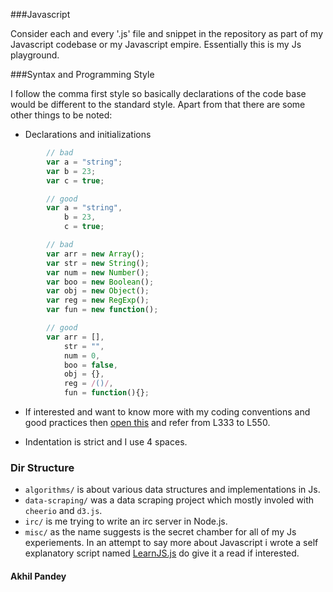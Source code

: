 ###Javascript 

Consider each and every '.js' file and snippet in the repository as
part of my Javascript codebase or my Javascript empire. Essentially
this is my Js playground.

###Syntax and Programming Style

I follow the comma first style so basically declarations of the code
base would be different to the standard style. Apart from that there 
are some other things to be noted:

- Declarations and initializations

```javascript
        // bad
        var a = "string";
        var b = 23;
        var c = true;

        // good
        var a = "string",
            b = 23,
            c = true;

        // bad 
        var arr = new Array();
        var str = new String();
        var num = new Number();
        var boo = new Boolean();
        var obj = new Object();
        var reg = new RegExp();
        var fun = new function();

        // good
        var arr = [],
            str = "",
            num = 0,
            boo = false,
            obj = {},
            reg = /()/,
            fun = function(){};
```

- If interested and want to know more with my coding conventions and 
good practices then [open this](https://github.com/AkhilHector/Js-Playground/blob/master/misc/LearnJS.js) and refer from L333 to L550.

- Indentation is strict and I use 4 spaces.

### Dir Structure

- `algorithms/` is about various data structures and implementations 
in Js.
- `data-scraping/` was a data scraping project which mostly involed 
with `cheerio` and `d3.js`.
- `irc/` is me trying to write an irc server in Node.js.
- `misc/` as the name suggests is the secret chamber for all of my Js
experiements. In an attempt to say more about Javascript i wrote a self
explanatory script named [LearnJS.js](https://github.com/AkhilHector/Js-Playground/blob/master/misc/LearnJS.js) do give it a read if interested.


#### Akhil Pandey
